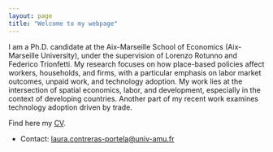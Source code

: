 ```yaml
---
layout: page
title: "Welcome to my webpage"
---
```


<p align="left" > 
I am a Ph.D. candidate at the Aix-Marseille School of Economics (Aix-Marseille University), under the supervision of Lorenzo Rotunno and Federico Trionfetti. My research focuses on how place-based policies affect workers, households, and firms, with a particular emphasis on labor market outcomes, unpaid work, and technology adoption. My work lies at the intersection of spatial economics, labor, and development, especially in the context of developing countries. Another part of my recent work examines technology adoption driven by trade.
</p> 

Find here my [CV](https://ludelgad.github.io/contreras_CV.pdf).

 - Contact: [laura.contreras-portela@univ-amu.fr](mailto:laura.contreras-portela@univ-amu.fr)
